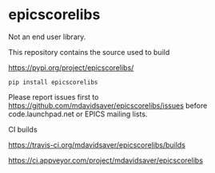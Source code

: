epicscorelibs
=============

Not an end user library.

This repository contains the source used to build

https://pypi.org/project/epicscorelibs/

```
pip install epicscorelibs
```

Please report issues first to https://github.com/mdavidsaver/epicscorelibs/issues
before code.launchpad.net or EPICS mailing lists.

CI builds

https://travis-ci.org/mdavidsaver/epicscorelibs/builds

https://ci.appveyor.com/project/mdavidsaver/epicscorelibs
